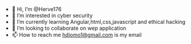 - 👋 Hi, I’m @Herve176
- 👀 I’m interested in cyber security
- 🌱 I’m currently learning Angular,html,css,javascript and ethical hacking
- 💞️ I’m looking to collaborate on wep application 
- 📫 How to reach me hdjomo1@gmail.com is my email

<!---
Herve176/Herve176 is a ✨ special ✨ repository because its `README.md` (this file) appears on your GitHub profile.
You can click the Preview link to take a look at your changes.
--->
